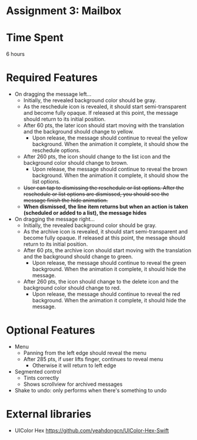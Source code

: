 Assignment 3: Mailbox
=====================

# Time Spent
6 hours

# Required Features
* On dragging the message left...
   * Initially, the revealed background color should be gray.
   * As the reschedule icon is revealed, it should start semi-transparent and become fully opaque. If released at this point, the message should return to its initial position.
   * After 60 pts, the later icon should start moving with the translation and the background should change to yellow.
     * Upon release, the message should continue to reveal the yellow background. When the animation it complete, it should show the reschedule options.
   * After 260 pts, the icon should change to the list icon and the background color should change to brown.
     * Upon release, the message should continue to reveal the brown background. When the animation it complete, it should show the list options.
   * ~~User can tap to dismissing the reschedule or list options. After the reschedule or list options are dismissed, you should see the message finish the hide animation.~~
   * __When dismissed, the line item returns but when an action is taken (scheduled or added to a list), the message hides__
* On dragging the message right...
   * Initially, the revealed background color should be gray.
   * As the archive icon is revealed, it should start semi-transparent and become fully opaque. If released at this point, the message should return to its initial position.
   * After 60 pts, the archive icon should start moving with the translation and the background should change to green.
     * Upon release, the message should continue to reveal the green background. When the animation it complete, it should hide the message.
   * After 260 pts, the icon should change to the delete icon and the background color should change to red.
     * Upon release, the message should continue to reveal the red background. When the animation it complete, it should hide the message.

# Optional Features
* Menu
   * Panning from the left edge should reveal the menu
   * After 285 pts, if user lifts finger, continues to reveal menu
     * Otherwise it will return to left edge
* Segmented control
   * Tints correctly
   * Shows scrollview for archived messages
* Shake to undo: only performs when there's something to undo

# External libraries
* UIColor Hex https://github.com/yeahdongcn/UIColor-Hex-Swift
